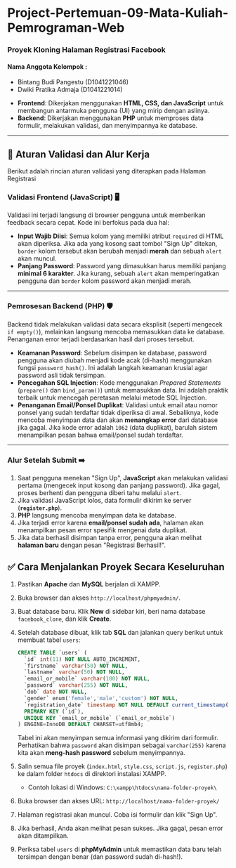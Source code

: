 
# Project-Pertemuan-09-Mata-Kuliah-Pemrograman-Web

### Proyek Kloning Halaman Registrasi Facebook
#### Nama Anggota Kelompok :
* Bintang Budi Pangestu (D1041221046)
* Dwiki Pratika Admaja (D1041221014)

-   **Frontend**: Dikerjakan menggunakan **HTML, CSS, dan JavaScript** untuk membangun antarmuka pengguna (UI) yang mirip dengan aslinya.
-   **Backend**: Dikerjakan menggunakan **PHP** untuk memproses data formulir, melakukan validasi, dan menyimpannya ke database.

---

## 📜 Aturan Validasi dan Alur Kerja

Berikut adalah rincian aturan validasi yang diterapkan pada Halaman Registrasi

### Validasi Frontend (JavaScript) 🖥️

Validasi ini terjadi langsung di browser pengguna untuk memberikan feedback secara cepat. Kode ini berfokus pada dua hal:

* **Input Wajib Diisi**: Semua kolom yang memiliki atribut `required` di HTML akan diperiksa. Jika ada yang kosong saat tombol "Sign Up" ditekan, `border` kolom tersebut akan berubah menjadi **merah** dan sebuah `alert` akan muncul.
* **Panjang Password**: Password yang dimasukkan harus memiliki panjang **minimal 6 karakter**. Jika kurang, sebuah `alert` akan memperingatkan pengguna dan `border` kolom password akan menjadi merah.

---

### Pemrosesan Backend (PHP) 🛡️

Backend tidak melakukan validasi data secara eksplisit (seperti mengecek `if empty()`), melainkan langsung mencoba memasukkan data ke database. Penanganan error terjadi berdasarkan hasil dari proses tersebut.

* **Keamanan Password**: Sebelum disimpan ke database, password pengguna akan diubah menjadi kode acak (di-hash) menggunakan fungsi `password_hash()`. Ini adalah langkah keamanan krusial agar password asli tidak tersimpan.
* **Pencegahan SQL Injection**: Kode menggunakan *Prepared Statements* (`prepare()` dan `bind_param()`) untuk memasukkan data. Ini adalah praktik terbaik untuk mencegah peretasan melalui metode SQL Injection.
* **Penanganan Email/Ponsel Duplikat**: Validasi untuk email atau nomor ponsel yang sudah terdaftar tidak diperiksa di awal. Sebaliknya, kode mencoba menyimpan data dan akan **menangkap error** dari database jika gagal. Jika kode error adalah `1062` (data duplikat), barulah sistem menampilkan pesan bahwa email/ponsel sudah terdaftar.

---

### Alur Setelah Submit ➡️

1.  Saat pengguna menekan "Sign Up", **JavaScript** akan melakukan validasi pertama (mengecek input kosong dan panjang password). Jika gagal, proses berhenti dan pengguna diberi tahu melalui `alert`.
2.  Jika validasi JavaScript lolos, data formulir dikirim ke server (**`register.php`**).
3.  **PHP** langsung mencoba menyimpan data ke database.
4.  Jika terjadi error karena **email/ponsel sudah ada**, halaman akan menampilkan pesan error spesifik mengenai data duplikat.
5.  Jika data berhasil disimpan tanpa error, pengguna akan melihat **halaman baru** dengan pesan "Registrasi Berhasil!".

## ✅ Cara Menjalankan Proyek Secara Keseluruhan

1.  Pastikan **Apache** dan **MySQL** berjalan di XAMPP.
2.  Buka browser dan akses `http://localhost/phpmyadmin/`.
3.  Buat database baru. Klik **New** di sidebar kiri, beri nama database `facebook_clone`, dan klik **Create**.
3.  Setelah database dibuat, klik tab **SQL** dan jalankan query berikut untuk membuat tabel `users`:

    ```sql
    CREATE TABLE `users` (
      `id` int(11) NOT NULL AUTO_INCREMENT,
      `firstname` varchar(50) NOT NULL,
      `lastname` varchar(50) NOT NULL,
      `email_or_mobile` varchar(100) NOT NULL,
      `password` varchar(255) NOT NULL,
      `dob` date NOT NULL,
      `gender` enum('female','male','custom') NOT NULL,
      `registration_date` timestamp NOT NULL DEFAULT current_timestamp(),
      PRIMARY KEY (`id`),
      UNIQUE KEY `email_or_mobile` (`email_or_mobile`)
    ) ENGINE=InnoDB DEFAULT CHARSET=utf8mb4;
    ```

    Tabel ini akan menyimpan semua informasi yang dikirim dari formulir. Perhatikan bahwa `password` akan disimpan sebagai `varchar(255)` karena kita akan **meng-hash password** sebelum menyimpannya.
4.  Salin semua file proyek (`index.html`, `style.css`, `script.js`, `register.php`) ke dalam folder `htdocs` di direktori instalasi XAMPP.
    -   Contoh lokasi di Windows: `C:\xampp\htdocs\nama-folder-proyek\`
5.  Buka browser dan akses URL: `http://localhost/nama-folder-proyek/`
6.  Halaman registrasi akan muncul. Coba isi formulir dan klik "Sign Up".
7.  Jika berhasil, Anda akan melihat pesan sukses. Jika gagal, pesan error akan ditampilkan.
8.  Periksa tabel `users` di **phpMyAdmin** untuk memastikan data baru telah tersimpan dengan benar (dan password sudah di-hash!).

